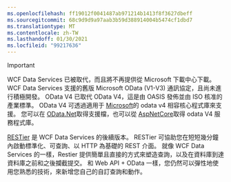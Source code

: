 ```yaml
---
ms.openlocfilehash: ff19012f0041487ab971214b1413f8f3627dbeff
ms.sourcegitcommit: 68c9d9d9a97aab3b59d388914004b5474cf1dbd7
ms.translationtype: MT
ms.contentlocale: zh-TW
ms.lasthandoff: 01/30/2021
ms.locfileid: "99217636"
---
```

> [!IMPORTANT]
> WCF Data Services 已被取代，而且將不再提供從 Microsoft 下載中心下載。
> WCF Data Services 支援的舊版 Microsoft OData (V1-V3) 通訊協定，且尚未進行積極開發。 OData V4 已取代 OData V4，這是由 OASIS 發佈並由 ISO 核准的產業標準。 OData V4 可透過適用于 [Microsoft](https://www.nuget.org/packages/Microsoft.OData.Core/)的 odata v4 相容核心程式庫來支援。 您可以在 [OData.Net](https://odata.github.io/odata.net)取得支援檔，也可以從 [AspNetCore](https://www.nuget.org/packages/Microsoft.AspNetCore.OData)取得 odata V4 服務程式庫。
>
> [RESTier](https://github.com/OData/RESTier) 是 WCF Data Services 的後續版本。 RESTier 可協助您在短短幾分鐘內啟動標準化、可查詢、以 HTTP 為基礎的 REST 介面。
> 就像 WCF Data Services 的一樣，Restier 提供簡單且直接的方式來塑造查詢，以及在資料庫到達資料庫之前和之後攔截提交。 和 Web API + OData 一樣，您仍然可以彈性地使用您熟悉的技術，來新增您自己的自訂查詢和動作。

